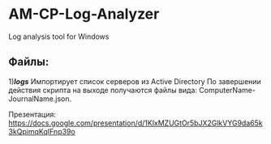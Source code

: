 # AM-CP-Log-Analyzer
Log analysis tool for Windows

Файлы:
-------------------

1)***logs***
Импортирует список серверов из Active Directory
По завершении действия скрипта на выходе получаются файлы вида: ComputerName-JournalName.json.

Презентация: https://docs.google.com/presentation/d/1KlxMZUGtOr5bJX2GlkVYG9da65k3kQpimqKqIFnp39o
